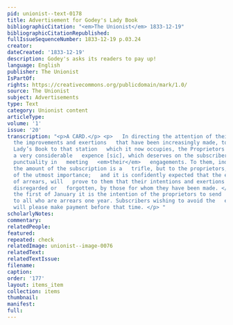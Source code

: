 ```yaml
---
pid: unionist--text-0178
title: Advertisement for Godey's Lady Book
bibliographicCitation: "<em>The Unionist</em> 1833-12-19"
bibliographicCitationRepublished: 
fullIssueSequenceNumber: 1833-12-19 p.03.24
creator: 
dateCreated: '1833-12-19'
description: Godey's asks its readers to pay up!
language: English
publisher: The Unionist
IsPartOf: 
rights: https://creativecommons.org/publicdomain/mark/1.0/
source: The Unionist
subject: Advertisements
type: Text
category: Unionist content
articleType: 
volume: '1'
issue: '20'
transcription: "<p>A CARD.</p> <p>   In directing the attention of their readers to
  the improvements and exertions   that have been increasingly made, to elevate the
  Lady’s Book to that station   which it now occupies, the Proprietors have incurred
  a very considerable   expence [sic], which deserves on the subscribers, a suitable
  punctuality in   meeting   <em>their</em>   engagements. To them, individually,
  the amount of the subscription is a   trifle, but to the proprietors, it is, collectively,
  of the utmost importance;   and it is confidently expected that the early transmission
  of arrears, will   prove to them that their intentions and exertions have not been
  disregarded or   forgotten, by those for whom they have been made. </p> <p>   After
  the first of January it is the intention of the proprietors to send   circulars
  to all who are arrears one year. Subscribers wishing to avoid the   expense of postage,
  will please make payment before that time. </p> "
scholarlyNotes: 
commentary: 
relatedPeople: 
featured: 
repeated: check
relatedImage: unionist--image-0076
relatedText: 
relatedTextIssue: 
filename: 
caption: 
order: '177'
layout: items_item
collection: items
thumbnail: 
manifest: 
full: 
---
```

